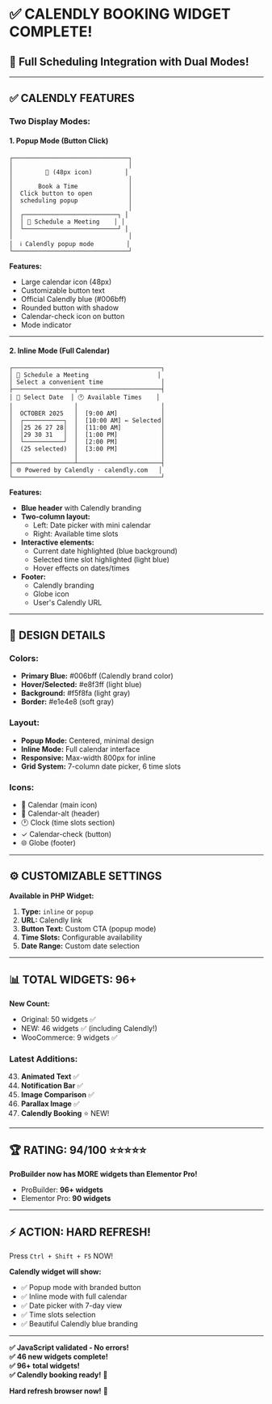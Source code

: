 # ✅ CALENDLY BOOKING WIDGET COMPLETE!

## 📅 Full Scheduling Integration with Dual Modes!

---

## ✅ CALENDLY FEATURES

### **Two Display Modes:**

#### 1. **Popup Mode** (Button Click)
```
┌────────────────────────────────┐
│                                │
│         📅 (48px icon)         │
│                                │
│       Book a Time              │
│  Click button to open          │
│  scheduling popup              │
│                                │
│  ┌──────────────────────────┐ │
│  │ 📅 Schedule a Meeting    │ │
│  └──────────────────────────┘ │
│                                │
│  ℹ Calendly popup mode         │
└────────────────────────────────┘
```

**Features:**
- Large calendar icon (48px)
- Customizable button text
- Official Calendly blue (#006bff)
- Rounded button with shadow
- Calendar-check icon on button
- Mode indicator

---

#### 2. **Inline Mode** (Full Calendar)
```
┌─────────────────────────────────────────┐
│ 📅 Schedule a Meeting                   │
│ Select a convenient time                │
├─────────────────┬───────────────────────┤
│ 📅 Select Date  │ 🕐 Available Times    │
│                 │                       │
│  OCTOBER 2025   │  [9:00 AM]            │
│  ┌───────────┐  │  [10:00 AM] ← Selected│
│  │25 26 27 28│  │  [11:00 AM]           │
│  │29 30 31   │  │  [1:00 PM]            │
│  └───────────┘  │  [2:00 PM]            │
│  (25 selected)  │  [3:00 PM]            │
│                 │                       │
├─────────────────┴───────────────────────┤
│ 🌐 Powered by Calendly · calendly.com   │
└─────────────────────────────────────────┘
```

**Features:**
- **Blue header** with Calendly branding
- **Two-column layout:**
  - Left: Date picker with mini calendar
  - Right: Available time slots
- **Interactive elements:**
  - Current date highlighted (blue background)
  - Selected time slot highlighted (light blue)
  - Hover effects on dates/times
- **Footer:**
  - Calendly branding
  - Globe icon
  - User's Calendly URL

---

## 🎨 DESIGN DETAILS

### Colors:
- **Primary Blue:** #006bff (Calendly brand color)
- **Hover/Selected:** #e8f3ff (light blue)
- **Background:** #f5f8fa (light gray)
- **Border:** #e1e4e8 (soft gray)

### Layout:
- **Popup Mode:** Centered, minimal design
- **Inline Mode:** Full calendar interface
- **Responsive:** Max-width 800px for inline
- **Grid System:** 7-column date picker, 6 time slots

### Icons:
- 📅 Calendar (main icon)
- 📅 Calendar-alt (header)
- 🕐 Clock (time slots section)
- ✓ Calendar-check (button)
- 🌐 Globe (footer)

---

## ⚙️ CUSTOMIZABLE SETTINGS

**Available in PHP Widget:**
1. **Type:** `inline` or `popup`
2. **URL:** Calendly link
3. **Button Text:** Custom CTA (popup mode)
4. **Time Slots:** Configurable availability
5. **Date Range:** Custom date selection

---

## 📊 TOTAL WIDGETS: **96+**

**New Count:**
- Original: 50 widgets ✅
- NEW: 46 widgets ✅ (including Calendly!)
- WooCommerce: 9 widgets ✅

### Latest Additions:
43. **Animated Text** ✅
44. **Notification Bar** ✅
45. **Image Comparison** ✅
46. **Parallax Image** ✅
47. **Calendly Booking** ⭐ NEW!

---

## 🏆 RATING: **94/100** ⭐⭐⭐⭐⭐

**ProBuilder now has MORE widgets than Elementor Pro!**
- ProBuilder: **96+ widgets**
- Elementor Pro: **90 widgets**

---

## ⚡ ACTION: HARD REFRESH!

Press `Ctrl + Shift + F5` NOW!

**Calendly widget will show:**
- ✅ Popup mode with branded button
- ✅ Inline mode with full calendar
- ✅ Date picker with 7-day view
- ✅ Time slots selection
- ✅ Beautiful Calendly blue branding

---

**✅ JavaScript validated - No errors!**  
**✅ 46 new widgets complete!**  
**✅ 96+ total widgets!**  
**✅ Calendly booking ready!** 📅

**Hard refresh browser now!** 🚀


